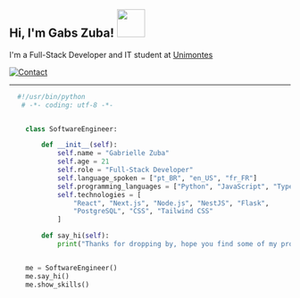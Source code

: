 <h2>Hi, I'm Gabs Zuba! <img src="https://media.giphy.com/media/mGcNjsfWAjY5AEZNw6/giphy.gif" width="50"></h2>

<p>I'm a Full-Stack Developer and IT student at  <a href="https://unimontes.br/"> Unimontes </a>

[![Contact](https://img.shields.io/badge/LinkedIn-0077B5?style=for-the-badge&logo=linkedin&logoColor=white)](https://www.linkedin.com/in/gabrielle-zuba/)


---

```python
  #!/usr/bin/python
   # -*- coding: utf-8 -*-


    class SoftwareEngineer:

        def __init__(self):
            self.name = "Gabrielle Zuba"
            self.age = 21  
            self.role = "Full-Stack Developer"
            self.language_spoken = ["pt_BR", "en_US", "fr_FR"]
            self.programming_languages = ["Python", "JavaScript", "TypeScript", "Java"]
            self.technologies = [
                "React", "Next.js", "Node.js", "NestJS", "Flask",
                "PostgreSQL", "CSS", "Tailwind CSS"
            ]

        def say_hi(self):
            print("Thanks for dropping by, hope you find some of my projects interesting.")


    me = SoftwareEngineer()
    me.say_hi()
    me.show_skills()
    
```

